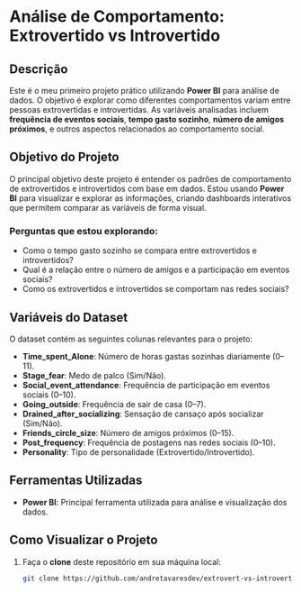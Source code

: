 # Análise de Comportamento: Extrovertido vs Introvertido

## Descrição

Este é o meu primeiro projeto prático utilizando **Power BI** para análise de dados. O objetivo é explorar como diferentes comportamentos variam entre pessoas extrovertidas e introvertidas. As variáveis analisadas incluem **frequência de eventos sociais**, **tempo gasto sozinho**, **número de amigos próximos**, e outros aspectos relacionados ao comportamento social.

## Objetivo do Projeto

O principal objetivo deste projeto é entender os padrões de comportamento de extrovertidos e introvertidos com base em dados. Estou usando **Power BI** para visualizar e explorar as informações, criando dashboards interativos que permitem comparar as variáveis de forma visual.

### Perguntas que estou explorando:
- Como o tempo gasto sozinho se compara entre extrovertidos e introvertidos?
- Qual é a relação entre o número de amigos e a participação em eventos sociais?
- Como os extrovertidos e introvertidos se comportam nas redes sociais?

## Variáveis do Dataset

O dataset contém as seguintes colunas relevantes para o projeto:

- **Time_spent_Alone**: Número de horas gastas sozinhas diariamente (0–11).
- **Stage_fear**: Medo de palco (Sim/Não).
- **Social_event_attendance**: Frequência de participação em eventos sociais (0–10).
- **Going_outside**: Frequência de sair de casa (0–7).
- **Drained_after_socializing**: Sensação de cansaço após socializar (Sim/Não).
- **Friends_circle_size**: Número de amigos próximos (0–15).
- **Post_frequency**: Frequência de postagens nas redes sociais (0–10).
- **Personality**: Tipo de personalidade (Extrovertido/Introvertido).

## Ferramentas Utilizadas

- **Power BI**: Principal ferramenta utilizada para análise e visualização dos dados.

## Como Visualizar o Projeto

1. Faça o **clone** deste repositório em sua máquina local:
   
   ```bash
   git clone https://github.com/andretavaresdev/extrovert-vs-introvert-powerbi.git
